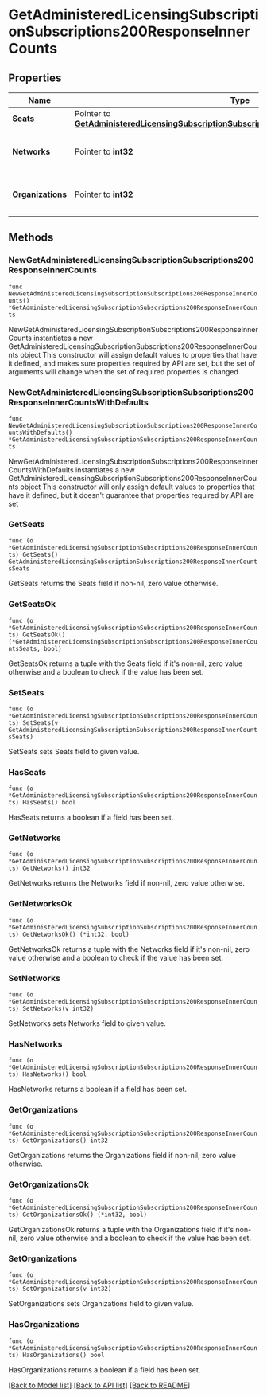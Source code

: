 # GetAdministeredLicensingSubscriptionSubscriptions200ResponseInnerCounts

## Properties

Name | Type | Description | Notes
------------ | ------------- | ------------- | -------------
**Seats** | Pointer to [**GetAdministeredLicensingSubscriptionSubscriptions200ResponseInnerCountsSeats**](GetAdministeredLicensingSubscriptionSubscriptions200ResponseInnerCountsSeats.md) |  | [optional] 
**Networks** | Pointer to **int32** | Number of networks bound to this subscription | [optional] 
**Organizations** | Pointer to **int32** | Number of organizations bound to this subscription | [optional] 

## Methods

### NewGetAdministeredLicensingSubscriptionSubscriptions200ResponseInnerCounts

`func NewGetAdministeredLicensingSubscriptionSubscriptions200ResponseInnerCounts() *GetAdministeredLicensingSubscriptionSubscriptions200ResponseInnerCounts`

NewGetAdministeredLicensingSubscriptionSubscriptions200ResponseInnerCounts instantiates a new GetAdministeredLicensingSubscriptionSubscriptions200ResponseInnerCounts object
This constructor will assign default values to properties that have it defined,
and makes sure properties required by API are set, but the set of arguments
will change when the set of required properties is changed

### NewGetAdministeredLicensingSubscriptionSubscriptions200ResponseInnerCountsWithDefaults

`func NewGetAdministeredLicensingSubscriptionSubscriptions200ResponseInnerCountsWithDefaults() *GetAdministeredLicensingSubscriptionSubscriptions200ResponseInnerCounts`

NewGetAdministeredLicensingSubscriptionSubscriptions200ResponseInnerCountsWithDefaults instantiates a new GetAdministeredLicensingSubscriptionSubscriptions200ResponseInnerCounts object
This constructor will only assign default values to properties that have it defined,
but it doesn't guarantee that properties required by API are set

### GetSeats

`func (o *GetAdministeredLicensingSubscriptionSubscriptions200ResponseInnerCounts) GetSeats() GetAdministeredLicensingSubscriptionSubscriptions200ResponseInnerCountsSeats`

GetSeats returns the Seats field if non-nil, zero value otherwise.

### GetSeatsOk

`func (o *GetAdministeredLicensingSubscriptionSubscriptions200ResponseInnerCounts) GetSeatsOk() (*GetAdministeredLicensingSubscriptionSubscriptions200ResponseInnerCountsSeats, bool)`

GetSeatsOk returns a tuple with the Seats field if it's non-nil, zero value otherwise
and a boolean to check if the value has been set.

### SetSeats

`func (o *GetAdministeredLicensingSubscriptionSubscriptions200ResponseInnerCounts) SetSeats(v GetAdministeredLicensingSubscriptionSubscriptions200ResponseInnerCountsSeats)`

SetSeats sets Seats field to given value.

### HasSeats

`func (o *GetAdministeredLicensingSubscriptionSubscriptions200ResponseInnerCounts) HasSeats() bool`

HasSeats returns a boolean if a field has been set.

### GetNetworks

`func (o *GetAdministeredLicensingSubscriptionSubscriptions200ResponseInnerCounts) GetNetworks() int32`

GetNetworks returns the Networks field if non-nil, zero value otherwise.

### GetNetworksOk

`func (o *GetAdministeredLicensingSubscriptionSubscriptions200ResponseInnerCounts) GetNetworksOk() (*int32, bool)`

GetNetworksOk returns a tuple with the Networks field if it's non-nil, zero value otherwise
and a boolean to check if the value has been set.

### SetNetworks

`func (o *GetAdministeredLicensingSubscriptionSubscriptions200ResponseInnerCounts) SetNetworks(v int32)`

SetNetworks sets Networks field to given value.

### HasNetworks

`func (o *GetAdministeredLicensingSubscriptionSubscriptions200ResponseInnerCounts) HasNetworks() bool`

HasNetworks returns a boolean if a field has been set.

### GetOrganizations

`func (o *GetAdministeredLicensingSubscriptionSubscriptions200ResponseInnerCounts) GetOrganizations() int32`

GetOrganizations returns the Organizations field if non-nil, zero value otherwise.

### GetOrganizationsOk

`func (o *GetAdministeredLicensingSubscriptionSubscriptions200ResponseInnerCounts) GetOrganizationsOk() (*int32, bool)`

GetOrganizationsOk returns a tuple with the Organizations field if it's non-nil, zero value otherwise
and a boolean to check if the value has been set.

### SetOrganizations

`func (o *GetAdministeredLicensingSubscriptionSubscriptions200ResponseInnerCounts) SetOrganizations(v int32)`

SetOrganizations sets Organizations field to given value.

### HasOrganizations

`func (o *GetAdministeredLicensingSubscriptionSubscriptions200ResponseInnerCounts) HasOrganizations() bool`

HasOrganizations returns a boolean if a field has been set.


[[Back to Model list]](../README.md#documentation-for-models) [[Back to API list]](../README.md#documentation-for-api-endpoints) [[Back to README]](../README.md)


